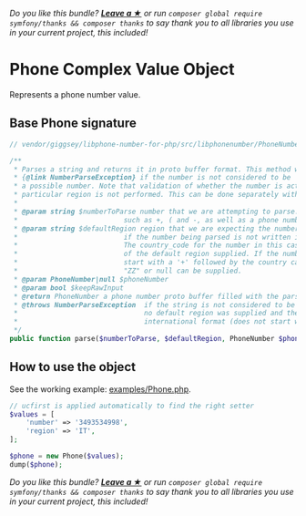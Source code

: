 *Do you like this bundle? [**Leave a &#9733;**](#js-repo-pjax-container) or run `composer global require symfony/thanks && composer thanks` to say thank you to all libraries you use in your current project, this included!*

Phone Complex Value Object
==========================

Represents a phone number value.

## Base Phone signature

```php
// vendor/giggsey/libphone-number-for-php/src/libphonenumber/PhoneNumberUtil.php

/**
 * Parses a string and returns it in proto buffer format. This method will throw a
 * {@link NumberParseException} if the number is not considered to be
 * a possible number. Note that validation of whether the number is actually a valid number for a
 * particular region is not performed. This can be done separately with {@link #isValidNumber}.
 *
 * @param string $numberToParse number that we are attempting to parse. This can contain formatting
 *                          such as +, ( and -, as well as a phone number extension.
 * @param string $defaultRegion region that we are expecting the number to be from. This is only used
 *                          if the number being parsed is not written in international format.
 *                          The country_code for the number in this case would be stored as that
 *                          of the default region supplied. If the number is guaranteed to
 *                          start with a '+' followed by the country calling code, then
 *                          "ZZ" or null can be supplied.
 * @param PhoneNumber|null $phoneNumber
 * @param bool $keepRawInput
 * @return PhoneNumber a phone number proto buffer filled with the parsed number
 * @throws NumberParseException  if the string is not considered to be a viable phone number or if
 *                               no default region was supplied and the number is not in
 *                               international format (does not start with +)
 */
public function parse($numberToParse, $defaultRegion, PhoneNumber $phoneNumber = null, $keepRawInput = false)
```

## How to use the object

See the working example: [examples/Phone.php](examples/Phone.php).

```php
// ucfirst is applied automatically to find the right setter
$values = [
    'number' => '3493534998',
    'region' => 'IT',
];

$phone = new Phone($values);
dump($phone);
```

*Do you like this bundle? [**Leave a &#9733;**](#js-repo-pjax-container) or run `composer global require symfony/thanks && composer thanks` to say thank you to all libraries you use in your current project, this included!*
